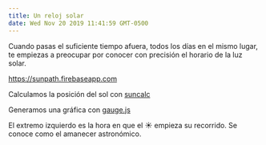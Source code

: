 ```yaml
---
title: Un reloj solar
date: Wed Nov 20 2019 11:41:59 GMT-0500
---
```


Cuando pasas el suficiente tiempo afuera, todos los días en el mismo lugar, te empiezas a preocupar por conocer con precisión el horario de la luz solar. 

https://sunpath.firebaseapp.com

Calculamos la posición del sol con [suncalc](https://www.npmjs.com/package/suncalc)

Generamos una gráfica con [gauge.js](https://bernii.github.io/gauge.js/)

El extremo izquierdo es la hora en que el ☀ empieza su recorrido. Se conoce como el amanecer astronómico. 
